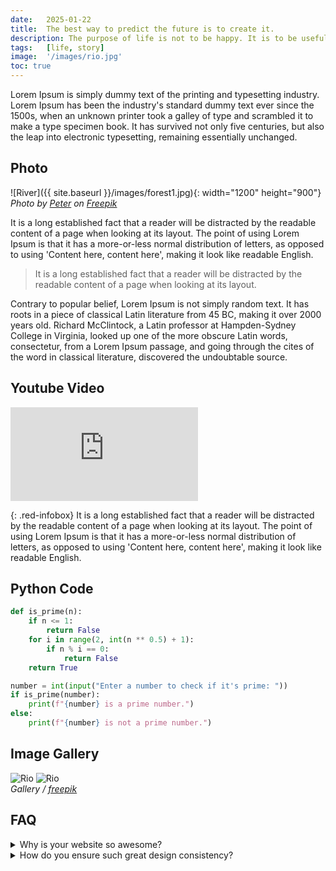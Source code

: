 ```yaml
---
date:   2025-01-22
title:  The best way to predict the future is to create it.
description: The purpose of life is not to be happy. It is to be useful, to be honorable, to be compassionate, to have it make some difference that you have lived and lived well.
tags:   [life, story]
image:  '/images/rio.jpg'
toc: true
---
```


Lorem Ipsum is simply dummy text of the printing and typesetting industry. Lorem Ipsum has been the industry's standard dummy text ever since the 1500s, when an unknown printer took a galley of type and scrambled it to make a type specimen book. It has survived not only five centuries, but also the leap into electronic typesetting, remaining essentially unchanged.

## Photo
![River]({{ site.baseurl }}/images/forest1.jpg){: width="1200" height="900"}
*Photo by [Peter](https://freepik.com) on [Freepik](https://freepik.com)*

It is a long established fact that a reader will be distracted by the readable content of a page when looking at its layout. The point of using Lorem Ipsum is that it has a more-or-less normal distribution of letters, as opposed to using 'Content here, content here', making it look like readable English. 

> It is a long established fact that a reader will be distracted by the readable content of a page when looking at its layout. 

Contrary to popular belief, Lorem Ipsum is not simply random text. It has roots in a piece of classical Latin literature from 45 BC, making it over 2000 years old. Richard McClintock, a Latin professor at Hampden-Sydney College in Virginia, looked up one of the more obscure Latin words, consectetur, from a Lorem Ipsum passage, and going through the cites of the word in classical literature, discovered the undoubtable source. 

## Youtube Video
<p><iframe src="https://www.youtube.com/embed/d9MyW72ELq0?si=AQqqJHxqDcEjuOQU" frameborder="0" allowfullscreen></iframe></p>

{: .red-infobox}
It is a long established fact that a reader will be distracted by the readable content of a page when looking at its layout. The point of using Lorem Ipsum is that it has a more-or-less normal distribution of letters, as opposed to using 'Content here, content here', making it look like readable English.

## Python Code
```python
def is_prime(n):
    if n <= 1:
        return False
    for i in range(2, int(n ** 0.5) + 1):
        if n % i == 0:
            return False
    return True

number = int(input("Enter a number to check if it's prime: "))
if is_prime(number):
    print(f"{number} is a prime number.")
else:
    print(f"{number} is not a prime number.")
```

## Image Gallery
<div class="gallery-box">
  <div class="gallery">
    <img src="{{ site.baseurl }}/images/whale.jpg" alt="Rio">
    <img src="{{ site.baseurl }}/images/tiger2.jpg" alt="Rio">
  </div>
  <em>Gallery / <a href="https://freepik.com/" target="_blank">freepik</a></em>
</div>

## FAQ
<details>
  <summary>Why is your website so awesome?</summary>
  <p>It's the magic of caffeine, late-night coding, and a sprinkling of unicorn dust. Seriously, we just try to make sure it’s easy to use and full of fun!</p>
</details>

<details> <summary>How do you ensure such great design consistency?</summary> <p>We’ve got a secret army of design ninjas who move swiftly through the pixels, making sure everything aligns perfectly. 🥷🖥️</p> </details>

